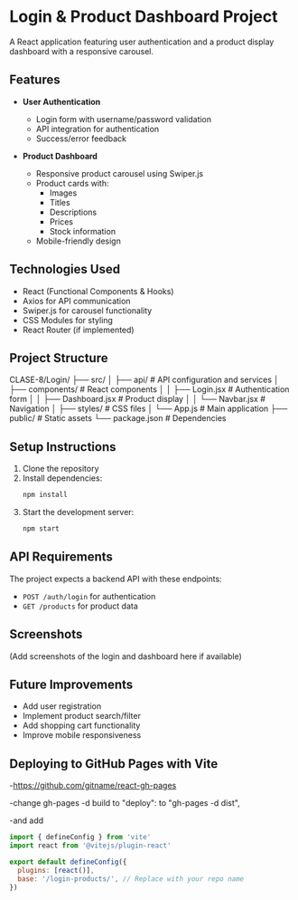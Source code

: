 # Login & Product Dashboard Project

A React application featuring user authentication and a product display dashboard with a responsive carousel.

## Features

- **User Authentication**
  - Login form with username/password validation
  - API integration for authentication
  - Success/error feedback

- **Product Dashboard**
  - Responsive product carousel using Swiper.js
  - Product cards with:
    - Images
    - Titles
    - Descriptions
    - Prices
    - Stock information
  - Mobile-friendly design

## Technologies Used

- React (Functional Components & Hooks)
- Axios for API communication
- Swiper.js for carousel functionality
- CSS Modules for styling
- React Router (if implemented)

## Project Structure

CLASE-8/Login/
├── src/
│ ├── api/ # API configuration and services
│ ├── components/ # React components
│ │ ├── Login.jsx # Authentication form
│ │ ├── Dashboard.jsx # Product display
│ │ └── Navbar.jsx # Navigation
│ ├── styles/ # CSS files
│ └── App.js # Main application
├── public/ # Static assets
└── package.json # Dependencies


## Setup Instructions

1. Clone the repository
2. Install dependencies:
   ```bash
   npm install
   ```
3. Start the development server:
   ```bash
   npm start
   ```

## API Requirements

The project expects a backend API with these endpoints:
- `POST /auth/login` for authentication
- `GET /products` for product data

## Screenshots

(Add screenshots of the login and dashboard here if available)

## Future Improvements

- Add user registration
- Implement product search/filter
- Add shopping cart functionality
- Improve mobile responsiveness
  
## Deploying to GitHub Pages with Vite

-https://github.com/gitname/react-gh-pages

-change gh-pages -d build to "deploy": to  "gh-pages -d dist",

-and add

```js
import { defineConfig } from 'vite'
import react from '@vitejs/plugin-react'

export default defineConfig({
  plugins: [react()],
  base: '/login-products/', // Replace with your repo name
})
```

